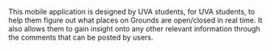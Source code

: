 This mobile application is designed by UVA students, for UVA students, to help them figure out what places on Grounds are open/closed in real time. It also allows them to gain insight onto any other relevant information through the comments that can be posted by users. 
